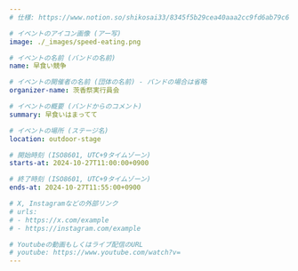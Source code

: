```yaml
---
# 仕様: https://www.notion.so/shikosai33/8345f5b29cea40aaa2cc9fd6ab79c6a6?pvs=4#9ae1134163bc41fca64fb5161acf4e19

# イベントのアイコン画像 (アー写)
image: ./_images/speed-eating.png

# イベントの名前 (バンドの名前)
name: 早食い競争

# イベントの開催者の名前 (団体の名前) - バンドの場合は省略
organizer-name: 茨香祭実行員会

# イベントの概要 (バンドからのコメント)
summary: 早食いはまってて

# イベントの場所 (ステージ名)
location: outdoor-stage

# 開始時刻 (ISO8601, UTC+9タイムゾーン)
starts-at: 2024-10-27T11:00:00+0900

# 終了時刻 (ISO8601, UTC+9タイムゾーン)
ends-at: 2024-10-27T11:55:00+0900

# X, Instagramなどの外部リンク
# urls:
# - https://x.com/example
# - https://instagram.com/example

# Youtubeの動画もしくはライブ配信のURL
# youtube: https://www.youtube.com/watch?v=
---
```

